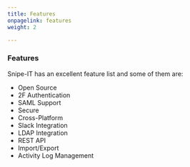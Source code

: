 ```yaml
---
title: Features
onpagelink: features
weight: 2

---
```


### **Features**

Snipe-IT has an excellent feature list and some of them are:

*   Open Source
*   2F Authentication
*   SAML Support 
*   Secure
*   Cross-Platform 
*   Slack Integration 
*   LDAP Integration 
*   REST API
*   Import/Export 
*   Activity Log Management 



